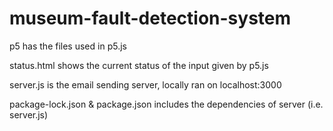 #   museum-fault-detection-system

p5 has the files used in p5.js 

status.html shows the current status of the input given by p5.js

server.js is the email sending server, locally ran on localhost:3000

package-lock.json & package.json includes the dependencies of server (i.e. server.js) 
